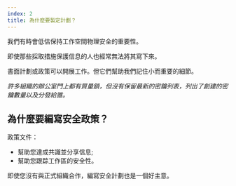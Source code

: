 ```yaml
---
index: 2
title: 為什麼要製定計劃？
---
```

我們有時會低估保持工作空間物理安全的重要性。

即使那些採取措施保護信息的人也經常無法將其寫下來。

書面計劃或政策可以開展工作。但它們幫助我們記住小而重要的細節。

*許多組織的辦公室門上都有質量鎖，但沒有保留最新的密鑰列表，列出了創建的密鑰數量以及分發給誰。*

## 為什麼要編寫安全政策？

政策文件：

* 幫助您達成共識並分享信息;
* 幫助您跟踪工作區的安全性。

即使您沒有與正式組織合作，編寫安全計劃也是一個好主意。